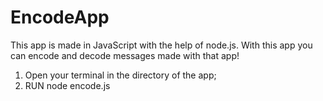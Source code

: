 # EncodeApp
This app is made in JavaScript with the help of node.js. With this app you can encode and decode messages made with that app!

1. Open your terminal in the directory of the app;
2. RUN node encode.js
